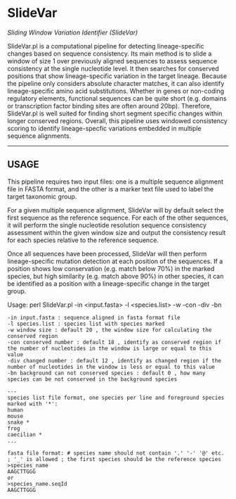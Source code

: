 # SlideVar
_Sliding Window Variation Identifier (SlideVar)_

SlideVar.pl is a computational pipeline for detecting lineage-specific changes based on sequence consistency. Its main method is to slide a window of size 1 over previously aligned sequences to assess sequence consistency at the single nucleotide level. It then searches for conserved positions that show lineage-specific variation in the target lineage. Because the pipeline only considers absolute character matches, it can also identify lineage-specific amino acid substitutions. Whether in genes or non-coding regulatory elements, functional sequences can be quite short (e.g. domains or transcription factor binding sites are often around 20bp). Therefore, SlideVar.pl is well suited for finding short segment specific changes within longer conserved regions. Overall, this pipeline uses windowed consistency scoring to identify lineage-specfic variations embedded in multiple sequence alignments.

---
## USAGE

This pipeline requires two input files: one is a multiple sequence alignment file in FASTA format, and the other is a marker text file used to label the target taxonomic group.


For a given multiple sequence alignment, SlideVar will by default select the first sequence as the reference sequence. For each of the other sequences, it will perform the single nucleotide resolution sequence consistency assessment within the given window size and output the consistency result for each species relative to the reference sequence.


Once all sequences have been processed, SlideVar will then perform lineage-specific mutation detection at each position of the sequences. If a position shows low conservation (e.g. match below 70%) in the marked species, but high similarity (e.g. match above 90%) in other species, it can be identified as a position with a lineage-specific change in the target group.



Usage:
    perl SlideVar.pl -in <input.fasta> -l <species.list> -w <window size> -con <conserved number> -div <changed number> -bn <background can not conserved species>

    -in input.fasta : sequence aligned in fasta format file
    -l species.list : species list with species marked
    -w window size : default 20 , the window size for calculating the conserved region
    -con conserved number : default 18 , identify as conserved region if the number of nucleotides in the window is large or equal to this value
    -div changed number : default 12 , identify as changed region if the number of nucleotides in the window is less or equal to this value
    -bn background can not conserved species : default 0 , how many species can be not conserved in the background species

    ---
    species list file format, one species per line and foreground species marked with '*':
    human
    mouse
    snake *
    frog
    caecilian *
    ...

    fasta file format: # species name should not contain '.' '-' '@' etc. ; '_' is allowed ; the first species should be the reference species
    >species_name
    AAGCTTGGG
    or
    >species_name.seqId
    AAGCTTGGG
